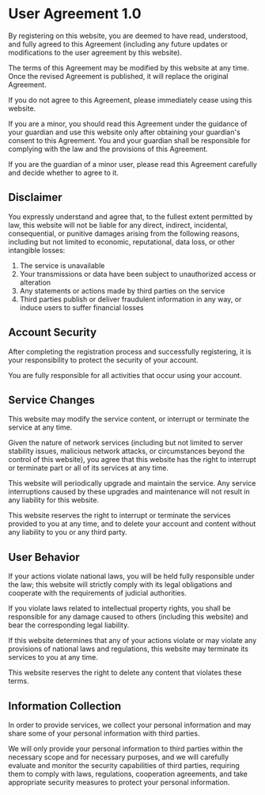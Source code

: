 # User Agreement 1.0

By registering on this website, you are deemed to have read, understood, and fully agreed to this Agreement (including any future updates or modifications to the user agreement by this website).

The terms of this Agreement may be modified by this website at any time. Once the revised Agreement is published, it will replace the original Agreement.

If you do not agree to this Agreement, please immediately cease using this website.

If you are a minor, you should read this Agreement under the guidance of your guardian and use this website only after obtaining your guardian's consent to this Agreement. You and your guardian shall be responsible for complying with the law and the provisions of this Agreement.

If you are the guardian of a minor user, please read this Agreement carefully and decide whether to agree to it.

## Disclaimer

You expressly understand and agree that, to the fullest extent permitted by law, this website will not be liable for any direct, indirect, incidental, consequential, or punitive damages arising from the following reasons, including but not limited to economic, reputational, data loss, or other intangible losses:

1. The service is unavailable
1. Your transmissions or data have been subject to unauthorized access or alteration
1. Any statements or actions made by third parties on the service
1. Third parties publish or deliver fraudulent information in any way, or induce users to suffer financial losses

## Account Security

After completing the registration process and successfully registering, it is your responsibility to protect the security of your account.

You are fully responsible for all activities that occur using your account.

## Service Changes

This website may modify the service content, or interrupt or terminate the service at any time.

Given the nature of network services (including but not limited to server stability issues, malicious network attacks, or circumstances beyond the control of this website), you agree that this website has the right to interrupt or terminate part or all of its services at any time.

This website will periodically upgrade and maintain the service. Any service interruptions caused by these upgrades and maintenance will not result in any liability for this website.

This website reserves the right to interrupt or terminate the services provided to you at any time, and to delete your account and content without any liability to you or any third party.

## User Behavior

If your actions violate national laws, you will be held fully responsible under the law; this website will strictly comply with its legal obligations and cooperate with the requirements of judicial authorities.

If you violate laws related to intellectual property rights, you shall be responsible for any damage caused to others (including this website) and bear the corresponding legal liability.

If this website determines that any of your actions violate or may violate any provisions of national laws and regulations, this website may terminate its services to you at any time.

This website reserves the right to delete any content that violates these terms.

## Information Collection

In order to provide services, we collect your personal information and may share some of your personal information with third parties.

We will only provide your personal information to third parties within the necessary scope and for necessary purposes, and we will carefully evaluate and monitor the security capabilities of third parties, requiring them to comply with laws, regulations, cooperation agreements, and take appropriate security measures to protect your personal information.
